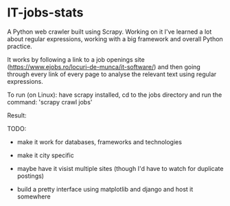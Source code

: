 # IT-jobs-stats

A Python web crawler built using Scrapy. Working on it I've learned a lot about regular expressions, working with a big framework and overall Python practice. 

It works by following a link to a job openings site (https://www.ejobs.ro/locuri-de-munca/it-software/) and then going through every link of every page to analyse the relevant text using regular expressions. 

To run (on Linux): have scrapy installed, cd to the jobs directory and run the command: 'scrapy crawl jobs'

Result:


TODO:

   - make it work for databases, frameworks and technologies 
    
   - make it city specific
    
   - maybe have it visist multiple sites (though I'd have to watch for duplicate postings)
    
   - build a pretty interface using matplotlib and django and host it somewhere
